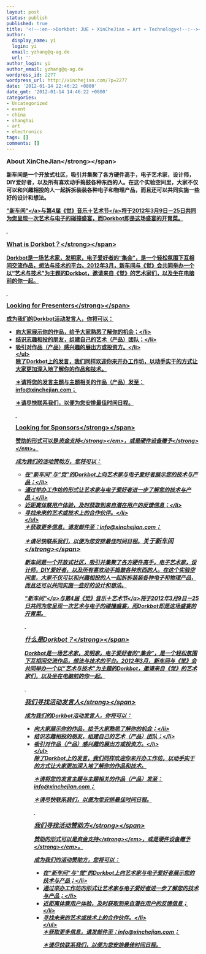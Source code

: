 ```yaml
---
layout: post
status: publish
published: true
title: '<!--:en-->Dorkbot: JUE + XinCheJian = Art + Technology<!--:--><!--:zh-->《觉》与新车间之Dorkbot&mdash;艺术与技术的碰撞<!--:-->'
author:
  display_name: yi
  login: yi
  email: yzhang@q-ag.de
  url: ''
author_login: yi
author_email: yzhang@q-ag.de
wordpress_id: 2277
wordpress_url: http://xinchejian.com/?p=2277
date: '2012-01-14 22:46:22 +0800'
date_gmt: '2012-01-14 14:46:22 +0800'
categories:
- Uncategorized
- event
- china
- shanghai
- art
- electronics
tags: []
comments: []
---
```

<p><!--:en--><span style="font-size: 12pt;"><strong>About XinCheJian<&#47;strong><&#47;span></p>
<p>新车间是一个开放式社区，吸引并集聚了各方硬件高手，电子艺术家，设计师，DIY爱好者，以及所有喜欢动手捣鼓各种东西的人。在这个实验空间里，大家不仅可以和兴趣相投的人一起拆拆装装各种电子和物理产品，而且还可以共同实施一些好的设计和想法。</p>
<p><a href="http:&#47;&#47;xinchejian.com">"新车间"<&#47;a>与第4届<a href="http:&#47;&#47;www.juefestival.com&#47;">《觉》音乐＋艺术节<&#47;a>将于2012年3月9日－25日共同为您呈现一次艺术与电子的碰撞盛宴，而Dorkbot即是这场盛宴的开胃菜。</p>
<p>&nbsp;</p>
<p><span style="font-size: 12pt;"><strong>What is Dorkbot？<&#47;strong><&#47;span></p>
<p>Dorkbot是一场艺术家，发明家，电子爱好者的&ldquo;集会&rdquo;，是一个轻松氛围下互相间交流作品，想法与技术的平台。2012年3月，新车间与《觉》会共同举办一个以&ldquo;艺术与技术&rdquo;为主题的Dorkbot，邀请来自《觉》的艺术家们，以及坐在电脑前的你一起。</p>
<p>&nbsp;</p>
<p><span style="font-size: 12pt;"><strong>Looking for Presenters<&#47;strong><&#47;span></p>
<p>成为我们的Dorkbot活动发言人，你将可以：</p>
<ul>
<li>向大家展示你的作品，给予大家熟悉了解你的机会；<&#47;li>
<li>结识志趣相投的朋友，组建自己的艺术（产品）团队；<&#47;li>
<li>吸引对作品（产品）感兴趣的展出方或投资方。<&#47;li><br />
<&#47;ul><br />
除了Dorkbot上的发言，我们同样欢迎你来开办工作坊，以动手实干的方式让大家更加深入地了解你的作品和技术。</p>
<p>＊请将您的发言主题与主题相关的作品（产品）发至：info@xinchejian.com；</p>
<p>＊请尽快联系我们，以便为您安排最佳时间日程。</p>
<p>&nbsp;</p>
<p><span style="font-size: 12pt;"><strong>Looking for Sponsors<&#47;strong><&#47;span></p>
<p>赞助的形式可以是<em><strong>资金支持<&#47;strong><&#47;em>，或是<em><strong>硬件设备赠予<&#47;strong><&#47;em>。</p>
<p>成为我们的活动赞助方，您将可以：</p>
<ul>
<li>在&ldquo;新车间&rdquo;与&ldquo;觉&rdquo;的Dorkbot上向艺术家与电子爱好者展示您的技术与产品；<&#47;li>
<li>通过举办工作坊的形式让艺术家与电子爱好者进一步了解您的技术与产品；<&#47;li>
<li>近距离体察用户体验，及时获取到来自潜在用户的反馈信息；<&#47;li>
<li>寻找未来的艺术或技术上的合作伙伴。<&#47;li><br />
<&#47;ul><br />
＊获取更多信息，请发邮件至：info@xinchejian.com；</p>
<p>＊请尽快联系我们，以便为您安排最佳时间日程。<!--:--><!--:zh--><span style="font-size: 12pt;"><strong>关于新车间<&#47;strong><&#47;span></p>
<p>新车间是一个开放式社区，吸引并集聚了各方硬件高手，电子艺术家，设计师，DIY爱好者，以及所有喜欢动手捣鼓各种东西的人。在这个实验空间里，大家不仅可以和兴趣相投的人一起拆拆装装各种电子和物理产品，而且还可以共同实施一些好的设计和想法。</p>
<p><a href="http:&#47;&#47;xinchejian.com">"新车间"<&#47;a>与第4届<a href="http:&#47;&#47;www.juefestival.com&#47;">《觉》音乐＋艺术节<&#47;a>将于2012年3月9日－25日共同为您呈现一次艺术与电子的碰撞盛宴，而Dorkbot即是这场盛宴的开胃菜。</p>
<p>&nbsp;</p>
<p><span style="font-size: 12pt;"><strong>什么是Dorkbot？<&#47;strong><&#47;span></p>
<p>Dorkbot是一场艺术家，发明家，电子爱好者的&ldquo;集会&rdquo;，是一个轻松氛围下互相间交流作品，想法与技术的平台。2012年3月，新车间与《觉》会共同举办一个以&ldquo;艺术与技术&rdquo;为主题的Dorkbot，邀请来自《觉》的艺术家们，以及坐在电脑前的你一起。</p>
<p>&nbsp;</p>
<p><span style="font-size: 12pt;"><strong>我们寻找活动发言人<&#47;strong><&#47;span></p>
<p>成为我们的Dorkbot活动发言人，你将可以：</p>
<ul>
<li>向大家展示你的作品，给予大家熟悉了解你的机会；<&#47;li>
<li>结识志趣相投的朋友，组建自己的艺术（产品）团队；<&#47;li>
<li>吸引对作品（产品）感兴趣的展出方或投资方。<&#47;li><br />
<&#47;ul><br />
除了Dorkbot上的发言，我们同样欢迎你来开办工作坊，以动手实干的方式让大家更加深入地了解你的作品和技术。</p>
<p>＊请将您的发言主题与主题相关的作品（产品）发至：info@xinchejian.com；</p>
<p>＊请尽快联系我们，以便为您安排最佳时间日程。</p>
<p>&nbsp;</p>
<p><span style="font-size: 12pt;"><strong>我们寻找活动赞助方<&#47;strong><&#47;span></p>
<p>赞助的形式可以是<em><strong>资金支持<&#47;strong><&#47;em>，或是<em><strong>硬件设备赠予<&#47;strong><&#47;em>。</p>
<p>成为我们的活动赞助方，您将可以：</p>
<ul>
<li>在&ldquo;新车间&rdquo;与&ldquo;觉&rdquo;的Dorkbot上向艺术家与电子爱好者展示您的技术与产品；<&#47;li>
<li>通过举办工作坊的形式让艺术家与电子爱好者进一步了解您的技术与产品；<&#47;li>
<li>近距离体察用户体验，及时获取到来自潜在用户的反馈信息；<&#47;li>
<li>寻找未来的艺术或技术上的合作伙伴。<&#47;li><br />
<&#47;ul><br />
＊获取更多信息，请发邮件至：info@xinchejian.com；</p>
<p>＊请尽快联系我们，以便为您安排最佳时间日程。<!--:--></p>
